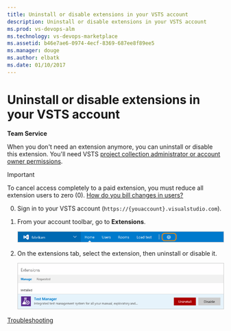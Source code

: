 ```yaml
---
title: Uninstall or disable extensions in your VSTS account
description: Uninstall or disable extensions in your VSTS account
ms.prod: vs-devops-alm
ms.technology: vs-devops-marketplace
ms.assetid: b46e7ae6-0974-4ecf-8369-687ee8f89ee5 
ms.manager: douge
ms.author: elbatk
ms.date: 01/10/2017
---
```


# Uninstall or disable extensions in your VSTS account

**Team Service**



When you don't need an extension anymore, you can uninstall or disable this extension. 
You'll need VSTS 
[project collection administrator or account owner permissions](./faq-extensions.md#find-owner).

> [!IMPORTANT]
> To cancel access completely to a paid extension, you must reduce all extension users to zero (0). 
> [How do you bill changes in users?](./faq-extensions.md#bill-period)

0.	Sign in to your VSTS account 
(```https://{youaccount}.visualstudio.com```).

0.	From your account toolbar, go to **Extensions**.

	<img alt="Extensions tab" src="../_shared/_img/account-settings-new-ui.png" style="border: 1px solid #CCCCCC" />

0.	On the extensions tab, 
select the extension, then uninstall or disable it.

	<img alt="Uninstall or disable an extension" src="_shared/_img/uninstall-disable.png" style="border: 1px solid #CCCCCC" />


[Troubleshooting](faq-extensions.md)
